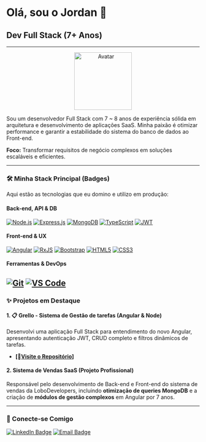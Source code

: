 # Olá, sou o Jordan 👋

## Dev Full Stack (7+ Anos)

---

<p align="center">
  <img src="https://www.youtube.com/watch?v=qyxrhFvujX8" width="150" alt="Avatar"/>
</p>

Sou um desenvolvedor Full Stack com 7 ~ 8 anos de experiência sólida em arquitetura e desenvolvimento de aplicações SaaS. Minha paixão é otimizar performance e garantir a estabilidade do sistema do banco de dados ao Front-end.

**Foco:** Transformar requisitos de negócio complexos em soluções escaláveis e eficientes.

---

### 🛠️ Minha Stack Principal (Badges)

Aqui estão as tecnologias que eu domino e utilizo em produção:

#### Back-end, API & DB

[![Node.js](https://img.shields.io/badge/Node.js-339933?style=for-the-badge&logo=nodedotjs&logoColor=white)](https://nodejs.org/)
[![Express.js](https://img.shields.io/badge/Express.js-000000?style=for-the-badge&logo=express&logoColor=white)](https://expressjs.com/)
[![MongoDB](https://img.shields.io/badge/MongoDB-47A248?style=for-the-badge&logo=mongodb&logoColor=white)](https://www.mongodb.com/)
[![TypeScript](https://img.shields.io/badge/TypeScript-3178C6?style=for-the-badge&logo=typescript&logoColor=white)](https://www.typescriptlang.org/)
[![JWT](https://img.shields.io/badge/JWT-black?style=for-the-badge&logo=json-web-tokens&logoColor=white)](https://jwt.io/)

#### Front-end & UX

[![Angular](https://img.shields.io/badge/Angular-DD0031?style=for-the-badge&logo=angular&logoColor=white)](https://angular.io/)
[![RxJS](https://img.shields.io/badge/RxJS-B7178C?style=for-the-badge&logo=reactivex&logoColor=white)](https://rxjs-dev.firebaseapp.com/)
[![Bootstrap](https://img.shields.io/badge/Bootstrap-7952B3?style=for-the-badge&logo=bootstrap&logoColor=white)](https://getbootstrap.com/)
[![HTML5](https://img.shields.io/badge/HTML5-E34F26?style=for-the-badge&logo=html5&logoColor=white)](https://developer.mozilla.org/en-US/docs/Web/HTML)
[![CSS3](https://img.shields.io/badge/CSS3-1572B6?style=for-the-badge&logo=css3&logoColor=white)](https://developer.mozilla.org/en-US/docs/Web/CSS)

#### Ferramentas & DevOps

[![Git](https://img.shields.io/badge/Git-F05032?style=for-the-badge&logo=git&logoColor=white)](https://git-scm.com/)
[![VS Code](https://img.shields.io/badge/VS%20Code-007ACC?style=for-the-badge&logo=visual-studio-code&logoColor=white)](https://code.visualstudio.com/)
---

### ✨ Projetos em Destaque

#### 1. 📋 Grello - Sistema de Gestão de tarefas (Angular & Node)

Desenvolvi uma aplicação Full Stack para entendimento do novo Angular, apresentando autenticação JWT, CRUD completo e filtros dinâmicos de tarefas.

* **[🔗[Visite o Repositório](https://github.com/jordanviana/Grello)]**

#### 2. Sistema de Vendas SaaS (Projeto Profissional)

Responsável pelo desenvolvimento de Back-end e Front-end do sistema de vendas da LoboDevelopers, incluindo **otimização de queries MongoDB** e a criação de **módulos de gestão complexos** em Angular por 7 anos.

---

### 🤝 Conecte-se Comigo

[![LinkedIn Badge](https://img.shields.io/badge/LinkedIn-0077B5?style=for-the-badge&logo=linkedin&logoColor=white)](https://www.linkedin.com/in/vianajordan)
[![Email Badge](https://img.shields.io/badge/Email-D14836?style=for-the-badge&logo=gmail&logoColor=white)](mailto:jordanviiana@gmail.com)
